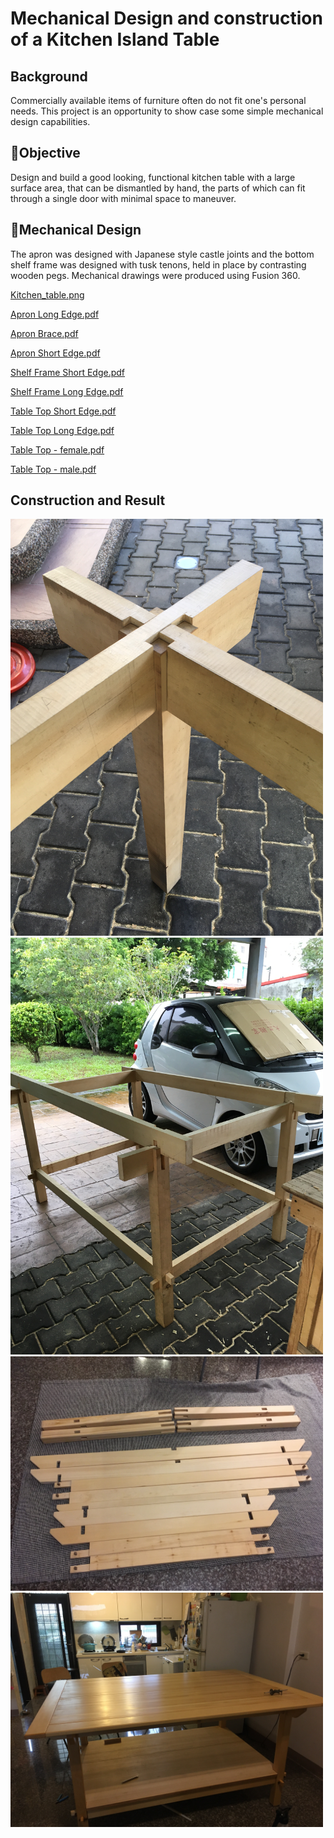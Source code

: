 # Mechanical Design and construction of a Kitchen Island Table

## Background

Commercially available items of furniture often do not fit one's personal needs. This project is an opportunity to show case some simple mechanical design capabilities.

## 🎯Objective

Design and build a good looking, functional kitchen table with a large surface area, that can be dismantled by hand, the parts of which can fit through a single door with minimal space to maneuver. 

## 🦾Mechanical Design

The apron was designed with Japanese style castle joints and the bottom shelf frame was designed with tusk tenons, held in place by contrasting wooden pegs. Mechanical drawings were produced using Fusion 360.

[Kitchen_table.png](https://github.com/Mark-fr-dev/Mark-de-Villiers/blob/5bb0630bfcda1bebe130e52e7cfa558b34b09bf6/Mark/Mechanical/Kitchen_table.png)

[Apron Long Edge.pdf](https://github.com/Mark-fr-dev/Mark-de-Villiers/blob/5bb0630bfcda1bebe130e52e7cfa558b34b09bf6/Mark/Mechanical/Apron_Long_Edge.pdf)

[Apron Brace.pdf](https://github.com/Mark-fr-dev/Mark-de-Villiers/blob/5bb0630bfcda1bebe130e52e7cfa558b34b09bf6/Mark/Mechanical/Apron_Brace.pdf)

[Apron Short Edge.pdf](https://github.com/Mark-fr-dev/Mark-de-Villiers/blob/5bb0630bfcda1bebe130e52e7cfa558b34b09bf6/Mark/Mechanical/Apron_Short_Edge.pdf)

[Shelf Frame Short Edge.pdf](https://github.com/Mark-fr-dev/Mark-de-Villiers/blob/5bb0630bfcda1bebe130e52e7cfa558b34b09bf6/Mark/Mechanical/Shelf_Frame_Short_Edge.pdf)

[Shelf Frame Long Edge.pdf](https://github.com/Mark-fr-dev/Mark-de-Villiers/blob/5bb0630bfcda1bebe130e52e7cfa558b34b09bf6/Mark/Mechanical/Shelf_Frame_Short_Edge.pdf)

[Table Top Short Edge.pdf](https://github.com/Mark-fr-dev/Mark-de-Villiers/blob/5bb0630bfcda1bebe130e52e7cfa558b34b09bf6/Mark/Mechanical/Table_Top_Short_Edge.pdf)

[Table Top Long Edge.pdf](https://github.com/Mark-fr-dev/Mark-de-Villiers/blob/5bb0630bfcda1bebe130e52e7cfa558b34b09bf6/Mark/Mechanical/Table_Top_Long_Edge.pdf)

[Table Top - female.pdf](https://github.com/Mark-fr-dev/Mark-de-Villiers/blob/5bb0630bfcda1bebe130e52e7cfa558b34b09bf6/Mark/Mechanical/Table_Top_-_female.pdf)

[Table Top - male.pdf](https://github.com/Mark-fr-dev/Mark-de-Villiers/blob/5bb0630bfcda1bebe130e52e7cfa558b34b09bf6/Mark/Mechanical/Table_Top_-_male.pdf)

## Construction and Result

<img src="Mark/Mechanical/Japanese_table20200731_0012.jpg" class="img-responsive" alt="" width=500> </div>
<img src="Mark/Mechanical/Japanese_table20200908_0019.jpg" class="img-responsive" alt="" width=500> </div>
<img src="Mark/Mechanical/Japanese_table20200928_0029.jpg" class="img-responsive" alt="" width=500> </div>
<img src="Mark/Mechanical/Japanese_table20201015_0052.jpg" class="img-responsive" alt="" width=500> </div>
<img src="Mark/Mechanical/Japanese_table20201110_0067.jpg" class="img-responsive" alt="" width=500> </div>
